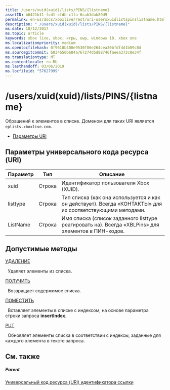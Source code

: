 ```yaml
---
title: /users/xuid(xuid)/lists/PINS/{listname}
assetID: b6421b11-fcd1-cfdb-c1fa-6cab3dab89d9
permalink: en-us/docs/xboxlive/rest/uri-usersxuidlistspinslistname.html
description: " /users/xuid(xuid)/lists/PINS/{listname}"
ms.date: 10/12/2017
ms.topic: article
keywords: xbox live, xbox, игры, uwp, windows 10, xbox one
ms.localizationpriority: medium
ms.openlocfilehash: 0f9610b400e9530f86e264cea30bfdfdd1b09c8d
ms.sourcegitcommit: b034650b684a767274d5d88746faeea373c8e34f
ms.translationtype: MT
ms.contentlocale: ru-RU
ms.lasthandoff: 03/06/2019
ms.locfileid: "57627999"
---
```

# <a name="usersxuidxuidlistspinslistname"></a>/users/xuid(xuid)/lists/PINS/{listname}
Обращений к элементов в списке. Доменом для таких URI является `eplists.xboxlive.com`.
 
  * [Параметры URI](#ID4EV)
 
<a id="ID4EV"></a>

 
## <a name="uri-parameters"></a>Параметры универсального кода ресурса (URI)
 
| Параметр| Тип| Описание| 
| --- | --- | --- | 
| xuid| Строка| Идентификатор пользователя Xbox (XUID).| 
| listtype| Строка| Тип списка (как она используется и как он действует). Всегда «КОНТАКТЫ» для их соответствующими методами.| 
| ListName| Строка| Имя списка (список заданного listtype реагировать на). Всегда «XBLPins» для элементов в ПИН-кодов.| 
  
<a id="ID4EGC"></a>

 
## <a name="valid-methods"></a>Допустимые методы

[УДАЛЕНИЕ](uri-usersxuidlistspinslistnamedelete.md)

&nbsp;&nbsp;Удаляет элементы из списка.

[ПОЛУЧИТЬ](uri-usersxuidlistspinslistnameget.md)

&nbsp;&nbsp;Возвращает содержимое списка.

[ПОМЕСТИТЬ](uri-usersxuidlistspinslistnamepost.md)

&nbsp;&nbsp;Вставляет элементы в списке с индексом, на основе параметра строки запроса **insertIndex**.

[PUT](uri-usersxuidlistspinslistnameput.md)

&nbsp;&nbsp;Обновляет элементы списка в соответствии с индексы, заданные для каждого элемента в тексте запроса.
 
<a id="ID4EZC"></a>

 
## <a name="see-also"></a>См. также
 
<a id="ID4E2C"></a>

 
##### <a name="parent"></a>Parent 

[Универсальный код ресурса (URI) идентификатора ссылки](../atoc-xboxlivews-reference-uris.md)

   